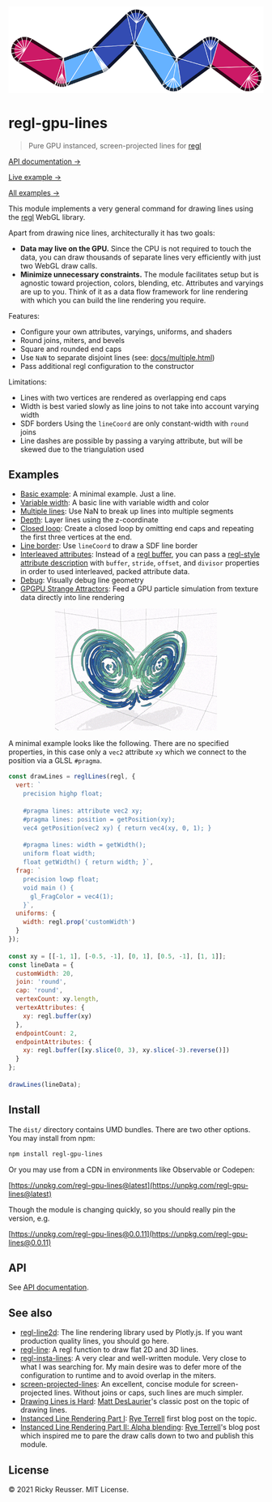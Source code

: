 <p align="center">
  <img src="./docs/debug.png" alt="Lines with round joins and caps" width="600">
</p>

# regl-gpu-lines

> Pure GPU instanced, screen-projected lines for [regl](https://github.com/regl-project/regl)

[API documentation &rarr;](./API.md)

[Live example &rarr;](https://rreusser.github.io/regl-gpu-lines/docs/debug.html)

[All examples &rarr;](#examples)

This module implements a very general command for drawing lines using the [regl](https://github.com/regl-project/regl) WebGL library.

Apart from drawing nice lines, architecturally it has two goals:
- **Data may live on the GPU.** Since the CPU is not required to touch the data, you can draw thousands of separate lines very efficiently with just two WebGL draw calls.
- **Minimize unnecessary constraints.** The module facilitates setup but is agnostic toward projection, colors, blending, etc. Attributes and varyings are up to you. Think of it as a data flow framework for line rendering with which you can build the line rendering you require.

Features:

- Configure your own attributes, varyings, uniforms, and shaders
- Round joins, miters, and bevels
- Square and rounded end caps
- Use `NaN` to separate disjoint lines (see: [docs/multiple.html](https://rreusser.github.io/regl-gpu-lines/docs/multiple.html))
- Pass additional regl configuration to the constructor

Limitations:

- Lines with two vertices are rendered as overlapping end caps
- Width is best varied slowly as line joins to not take into account varying width
- SDF borders Using the `lineCoord` are only constant-width with `round` joins
- Line dashes are possible by passing a varying attribute, but will be skewed due to the triangulation used

## Examples

- [Basic example](https://rreusser.github.io/regl-gpu-lines/docs/basic.html): A minimal example. Just a line.
- [Variable width](https://rreusser.github.io/regl-gpu-lines/docs/variable-width.html): A basic line with variable width and color
- [Multiple lines](https://rreusser.github.io/regl-gpu-lines/docs/multiple.html): Use NaN to break up lines into multiple segments
- [Depth](https://rreusser.github.io/regl-gpu-lines/docs/depth.html): Layer lines using the z-coordinate
- [Closed loop](https://rreusser.github.io/regl-gpu-lines/docs/closed-loop.html): Create a closed loop by omitting end caps and repeating the first three vertices at the end.
- [Line border](https://rreusser.github.io/regl-gpu-lines/docs/border.html): Use `lineCoord` to draw a SDF line border
- [Interleaved attributes](https://rreusser.github.io/regl-gpu-lines/docs/strided.html): Instead of a [regl buffer](https://github.com/regl-project/regl/blob/master/API.md#buffers), you can pass a [regl-style attribute description](https://github.com/regl-project/regl/blob/master/API.md#attributes) with `buffer`, `stride`, `offset`, and `divisor` properties in order to used interleaved, packed attribute data.
- [Debug](https://rreusser.github.io/regl-gpu-lines/docs/debug.html): Visually debug line geometry
- [GPGPU Strange Attractors](https://observablehq.com/d/ab6cd8bb0137889c): Feed a GPU particle simulation from texture data directly into line rendering

<p align="center">
  <a href="https://observablehq.com/d/ab6cd8bb0137889c"><img src="./docs/lorenz.gif" alt="GPGPU Lorenz Attractor"></a>
</p>

A minimal example looks like the following. There are no specified properties, in this case only a `vec2` attribute `xy` which we connect to the position via a GLSL `#pragma`.

```js
const drawLines = reglLines(regl, {
  vert: `
    precision highp float;

    #pragma lines: attribute vec2 xy;
    #pragma lines: position = getPosition(xy);
    vec4 getPosition(vec2 xy) { return vec4(xy, 0, 1); }

    #pragma lines: width = getWidth();
    uniform float width;
    float getWidth() { return width; }`,
  frag: `
    precision lowp float;
    void main () {
      gl_FragColor = vec4(1);
    }`,
  uniforms: {
    width: regl.prop('customWidth')
  }
});

const xy = [[-1, 1], [-0.5, -1], [0, 1], [0.5, -1], [1, 1]];
const lineData = {
  customWidth: 20,
  join: 'round',
  cap: 'round',
  vertexCount: xy.length,
  vertexAttributes: {
    xy: regl.buffer(xy)
  },
  endpointCount: 2,
  endpointAttributes: {
    xy: regl.buffer([xy.slice(0, 3), xy.slice(-3).reverse()])
  }
};

drawLines(lineData);
```

## Install

The `dist/` directory contains UMD bundles. There are two other options. You may install from npm:

```bash
npm install regl-gpu-lines
```

Or you may use from a CDN in environments like Observable or Codepen:

[https://unpkg.com/regl-gpu-lines@latest](https://unpkg.com/regl-gpu-lines@latest)

Though the module is changing quickly, so you should really pin the version, e.g.

[https://unpkg.com/regl-gpu-lines@0.0.11](https://unpkg.com/regl-gpu-lines@0.0.11)

## API

See [API documentation](./API.md).

## See also

- [regl-line2d](https://github.com/gl-vis/regl-line2d): The line rendering library used by Plotly.js. If you want production quality lines, you should go here.
- [regl-line](https://www.npmjs.com/package/regl-line): A regl function to draw flat 2D and 3D lines.
- [regl-insta-lines](https://github.com/deluksic/regl-insta-lines): A very clear and well-written module. Very close to what I was searching for. My main desire was to defer more of the configuration to runtime and to avoid overlap in the miters.
- [screen-projected-lines](https://github.com/substack/screen-projected-lines): An excellent, concise module for screen-projected lines. Without joins or caps, such lines are much simpler.
- [Drawing Lines is Hard](https://mattdesl.svbtle.com/drawing-lines-is-hard): [Matt DesLaurier](https://twitter.com/mattdesl)'s classic post on the topic of drawing lines.
- [Instanced Line Rendering Part I](https://wwwtyro.net/2019/11/18/instanced-lines.html): [Rye Terrell](https://wwwtyro.net/) first blog post on the topic.
- [Instanced Line Rendering Part II: Alpha blending](https://wwwtyro.net/2021/10/01/instanced-lines-part-2.html): [Rye Terrell](https://wwwtyro.net/)'s blog post which inspired me to pare the draw calls down to two and publish this module.

## License

&copy; 2021 Ricky Reusser. MIT License.
